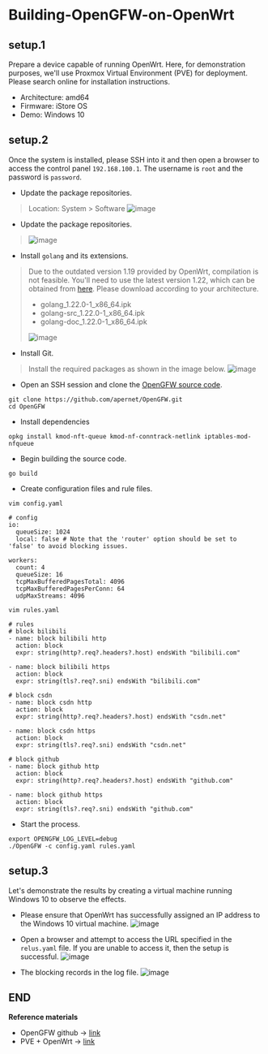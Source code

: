 # Building-OpenGFW-on-OpenWrt

## setup.1
Prepare a device capable of running OpenWrt. Here, for demonstration purposes, we'll use Proxmox Virtual Environment (PVE) for deployment. Please search online for installation instructions.

- Architecture: amd64
- Firmware: iStore OS
- Demo: Windows 10

## setup.2
Once the system is installed, please SSH into it and then open a browser to access the control panel `192.168.100.1`. The username is `root` and the password is `password`.

- Update the package repositories.
> Location: System > Software
> ![image](https://hackmd-prod-images.s3-ap-northeast-1.amazonaws.com/uploads/upload_186e9a9c6465f262b0b87fd7d2e8a4d2.png?AWSAccessKeyId=AKIA3XSAAW6AWSKNINWO&Expires=1708777595&Signature=%2FqcPPhurKN6Iqeg2FaAJmQZ4NDg%3D)

- Update the package repositories.
> ![image](https://hackmd-prod-images.s3-ap-northeast-1.amazonaws.com/uploads/upload_0b8bbe57073e566298ad57914118366f.png?AWSAccessKeyId=AKIA3XSAAW6AWSKNINWO&Expires=1708771262&Signature=GWlj4D9iktXOKN7Lzq7PRFqrIt8%3D)

- Install `golang` and its extensions.
> Due to the outdated version 1.19 provided by OpenWrt, compilation is not feasible. You'll need to use the latest version 1.22, which can be obtained from [here](https://github.com/ParrotXray/Building-OpenGFW-on-OpenWrt/releases/tag/v1.22.0). Please download according to your architecture.
> - golang_1.22.0-1_x86_64.ipk
> - golang-src_1.22.0-1_x86_64.ipk
> - golang-doc_1.22.0-1_x86_64.ipk
> 
> ![image](https://hackmd-prod-images.s3-ap-northeast-1.amazonaws.com/uploads/upload_fd51a21b90bb9f71409ea4d50e6b2a80.png?AWSAccessKeyId=AKIA3XSAAW6AWSKNINWO&Expires=1708771289&Signature=LFh6tAu4OWzStQ2oZIaqycZLiPM%3D)

- Install Git.
> Install the required packages as shown in the image below.
> ![image](https://hackmd-prod-images.s3-ap-northeast-1.amazonaws.com/uploads/upload_6f47fd20fb3d13f04dbc287ad5e906a9.png?AWSAccessKeyId=AKIA3XSAAW6AWSKNINWO&Expires=1708771337&Signature=JFDszozRDyJ34ge8pyK2pgOekw4%3D)

- Open an SSH session and clone the [OpenGFW source code](https://github.com/apernet/OpenGFW.git).
```sh=
git clone https://github.com/apernet/OpenGFW.git
cd OpenGFW
```
- Install dependencies
```sh=
opkg install kmod-nft-queue kmod-nf-conntrack-netlink iptables-mod-nfqueue
```
- Begin building the source code.
```sh=
go build
```
- Create configuration files and rule files.
```sh=
vim config.yaml
```
```sh=
# config
io:
  queueSize: 1024
  local: false # Note that the 'router' option should be set to 'false' to avoid blocking issues.

workers:
  count: 4
  queueSize: 16
  tcpMaxBufferedPagesTotal: 4096
  tcpMaxBufferedPagesPerConn: 64
  udpMaxStreams: 4096
```
```sh=
vim rules.yaml
```
```sh=
# rules
# block bilibili
- name: block bilibili http
  action: block
  expr: string(http?.req?.headers?.host) endsWith "bilibili.com"

- name: block bilibili https
  action: block
  expr: string(tls?.req?.sni) endsWith "bilibili.com"

# block csdn
- name: block csdn http
  action: block
  expr: string(http?.req?.headers?.host) endsWith "csdn.net"

- name: block csdn https
  action: block
  expr: string(tls?.req?.sni) endsWith "csdn.net"
  
# block github
- name: block github http
  action: block
  expr: string(http?.req?.headers?.host) endsWith "github.com"

- name: block github https
  action: block
  expr: string(tls?.req?.sni) endsWith "github.com"
```

- Start the process.
```sh=
export OPENGFW_LOG_LEVEL=debug
./OpenGFW -c config.yaml rules.yaml
```

## setup.3
Let's demonstrate the results by creating a virtual machine running Windows 10 to observe the effects.

- Please ensure that OpenWrt has successfully assigned an IP address to the Windows 10 virtual machine.
![image](https://hackmd-prod-images.s3-ap-northeast-1.amazonaws.com/uploads/upload_df75ba4ac9fdfb2589b189dc38b38187.png?AWSAccessKeyId=AKIA3XSAAW6AWSKNINWO&Expires=1708771355&Signature=y9SylPuHiaHCDIRohiKVNkXqUSg%3D)

- Open a browser and attempt to access the URL specified in the `relus.yaml` file. If you are unable to access it, then the setup is successful.
![image](https://hackmd-prod-images.s3-ap-northeast-1.amazonaws.com/uploads/upload_0eaf006f8804bdd8fb543b8c9e72a608.png?AWSAccessKeyId=AKIA3XSAAW6AWSKNINWO&Expires=1708771369&Signature=aWtDaRivA%2BzkkbYZVAiwdxZfDME%3D)

- The blocking records in the log file.
![image](https://hackmd-prod-images.s3-ap-northeast-1.amazonaws.com/uploads/upload_d0eacedb3821640bab2bb9e7932bf82c.png?AWSAccessKeyId=AKIA3XSAAW6AWSKNINWO&Expires=1708771384&Signature=E87b9q8ALukWbfp77nLnUI%2BXw14%3D)

## END
**Reference materials**
- OpenGFW github → [link](https://github.com/apernet/OpenGFW)
- PVE + OpenWrt → [link](https://pve.sqlsec.com/3/2/)
